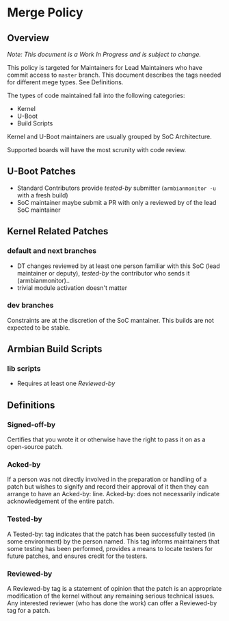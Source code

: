 # Merge Policy #

## Overview ##
_Note: This document is a Work In Progress and is subject to change._

This policy is targeted for Maintainers for Lead Maintainers who have commit access to `master` branch.   This document describes the tags needed for different mege types.  See Definitions.

The types of code maintained fall into the following categories:

* Kernel
* U-Boot
* Build Scripts

Kernel and U-Boot maintainers are usually grouped by SoC Architecture.

Supported boards will have the most scrunity with code review.

## U-Boot Patches ##

- Standard Contributors provide _tested-by_ submitter (`armbianmonitor -u` with a fresh build)
- SoC maintainer maybe submit a PR with only a reviewed by of the lead SoC maintainer

## Kernel Related Patches ##

### default and next branches ###

- DT changes reviewed by at least one person familiar with this SoC (lead maintainer or deputy), _tested-by_ the contributor who sends it (armbianmonitor)..
- trivial module activation doesn't matter

### dev branches ###

Constraints are at the discretion of the SoC mantainer.   This builds are not expected to be stable.

## Armbian Build Scripts ##

### lib scripts ###
* Requires at least one _Reviewed-by_



## Definitions ##

### Signed-off-by ###
Certifies that you wrote it or otherwise have the right to pass it on as a open-source patch.  

### Acked-by ###

 If a person was not directly involved in the preparation or handling of a patch but wishes to signify and record their approval of it then they can arrange to have an Acked-by: line. Acked-by: does not necessarily indicate acknowledgement of the entire patch.  

### Tested-by ###

A Tested-by: tag indicates that the patch has been successfully tested (in some environment) by the person named. This tag informs maintainers that some testing has been performed, provides a means to locate testers for future patches, and ensures credit for the testers.  

### Reviewed-by ###

A Reviewed-by tag is a statement of opinion that the patch is an appropriate modification of the kernel without any remaining serious technical issues. Any interested reviewer (who has done the work) can offer a Reviewed-by tag for a patch. 
